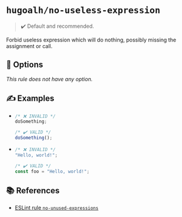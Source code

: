 # `hugoalh/no-useless-expression`

> ✔️ Default and recommended.

Forbid useless expression which will do nothing, possibly missing the assignment or call.

## 🔧 Options

*This rule does not have any option.*

## ✍️ Examples

- ```ts
  /* ❌ INVALID */
  doSomething;

  /* ✔️ VALID */
  doSomething();
  ```
- ```ts
  /* ❌ INVALID */
  "Hello, world!";

  /* ✔️ VALID */
  const foo = "Hello, world!";
  ```

## 📚 References

- [ESLint rule `no-unused-expressions`](https://eslint.org/docs/latest/rules/no-unused-expressions)
